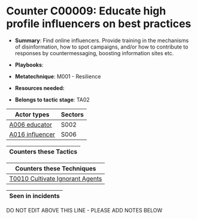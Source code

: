 # Counter C00009: Educate high profile influencers on best practices

* **Summary**: Find online influencers. Provide training in the mechanisms of disinformation, how to spot campaigns, and/or how to contribute to responses by countermessaging, boosting information sites etc.

* **Playbooks**: 

* **Metatechnique**: M001 - Resilience

* **Resources needed:** 

* **Belongs to tactic stage**: TA02


| Actor types | Sectors |
| ----------- | ------- |
| [A006 educator](../../generated_pages/actortypes/A006.md) | S002 |
| [A016 influencer](../../generated_pages/actortypes/A016.md) | S006 |



| Counters these Tactics |
| ---------------------- |



| Counters these Techniques |
| ------------------------- |
| [T0010 Cultivate Ignorant Agents](../../generated_pages/techniques/T0010.md) |



| Seen in incidents |
| ----------------- |


DO NOT EDIT ABOVE THIS LINE - PLEASE ADD NOTES BELOW